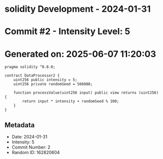 ﻿# solidity Development - 2024-01-31
# Commit #2 - Intensity Level: 5
# Generated on: 2025-06-07 11:20:03
```solidity
pragma solidity ^0.8.0;

contract DataProcessor2 {
    uint256 public intensity = 5;
    uint256 private randomSeed = 566088;

    function processValue(uint256 input) public view returns (uint256) {
        return input * intensity + randomSeed % 100;
    }
}
```
## Metadata
- Date: 2024-01-31
- Intensity: 5
- Commit Number: 2
- Random ID: 162820604
